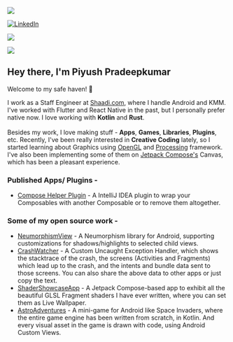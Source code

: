 ![](https://komarev.com/ghpvc/?username=thelumiereguy&style=for-the-badge&color=000000)

[![LinkedIn](https://img.shields.io/badge/LinkedIn-09f?style=for-the-badge&logo=linkedin&logoColor=white)](https://www.linkedin.com/in/piyush-thelumiereguy/)

[![](https://img.shields.io/twitter/follow/thelumiereguy?style=for-the-badge&color=09f&labelColor=black&logo=twitter&label=@thelumiereguy)](https://twitter.com/thelumiereguy)

![](https://img.shields.io/github/stars/thelumiereguy?color=09f&label=Stars%20Earned&logo=github&style=for-the-badge&labelColor=black)

## Hey there, I'm **Piyush Pradeepkumar**

Welcome to my safe haven! :wave:

I work as a Staff Engineer at [Shaadi.com](https://www.shaadi.com), where I handle Android and KMM. I've worked with Flutter and React Native in the past, but I personally prefer native now. I love working with **Kotlin** and **Rust**. 
</br>
</br>
Besides my work, I love making stuff - **Apps**, **Games**, **Libraries**, **Plugins**, etc. Recently, I've been really interested in **Creative Coding** lately, so I started learning about Graphics using [OpenGL](https://thebookofshaders.com/) and [Processing](https://processing.org/) framework. I've also been implementing some of them on [Jetpack Compose's](https://developer.android.com/jetpack/compose?gclid=Cj0KCQiA09eQBhCxARIsAAYRiylVrX1jdnicM47T9optUs5uPtT6xvFesquuJq3BKQO4sZEDJNIfii4aAtw5EALw_wcB&gclsrc=aw.ds) Canvas, which has been a pleasant experience. 

### Published Apps/ Plugins - 

- [Compose Helper Plugin](https://plugins.jetbrains.com/plugin/18323-compose-helper) - A IntelliJ IDEA plugin to wrap your Composables with another Composable or to remove them altogether. 

### Some of my open source work - 

- [NeumorphismView](https://github.com/thelumiereguy/NeumorphismView-Android) - A Neumorphism library for Android, supporting customizations for shadows/highlights to selected child views.
- [CrashWatcher](https://github.com/thelumiereguy/CrashWatcher-Android) - A Custom Uncaught Exception Handler, which shows the stacktrace of the crash, the screens (Activities and Fragments) which lead up to the crash, and the intents and bundle data sent to those screens. You can also share the above data to other apps or just copy the text.
- [ShaderShowcaseApp](https://github.com/thelumiereguy/ShaderShowcaseApp) - A Jetpack Compose-based app to exhibit all the beautiful GLSL Fragment shaders I have ever written, where you can set them as Live Wallpaper.
- [AstroAdventures](https://github.com/thelumiereguy/AstroAdventures-Android) - A mini-game for Android like Space Invaders, where the entire game engine has been written from scratch, in Kotlin. And every visual asset in the game is drawn with code, using Android Custom Views.
